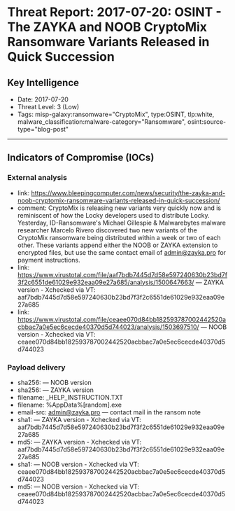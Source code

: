 # Threat Report: 2017-07-20: OSINT - The ZAYKA and NOOB CryptoMix Ransomware Variants Released in Quick Succession


## Key Intelligence
* Date: 2017-07-20
* Threat Level: 3 (Low)
* Tags: misp-galaxy:ransomware="CryptoMix", type:OSINT, tlp:white, malware_classification:malware-category="Ransomware", osint:source-type="blog-post"

---

## Indicators of Compromise (IOCs)
### External analysis
* link: https://www.bleepingcomputer.com/news/security/the-zayka-and-noob-cryptomix-ransomware-variants-released-in-quick-succession/
* comment: CryptoMix is releasing new variants very quickly now and is reminiscent of how the Locky developers used to distribute Locky. Yesterday, ID-Ransomware's Michael Gillespie & Malwarebytes malware researcher Marcelo Rivero discovered two new variants of the CryptoMix ransomware being distributed within a week or two of each other. These variants append either the NOOB or ZAYKA extension to encrypted files, but use the same contact email of admin@zayka.pro for payment instructions.
* link: https://www.virustotal.com/file/aaf7bdb7445d7d58e597240630b23bd7f3f2c6551de61029e932eaa09e27a685/analysis/1500647663/ — ZAYKA version - Xchecked via VT: aaf7bdb7445d7d58e597240630b23bd7f3f2c6551de61029e932eaa09e27a685
* link: https://www.virustotal.com/file/ceaee070d84bb182593787002442520acbbac7a0e5ec6cecde40370d5d744023/analysis/1503697510/ — NOOB version - Xchecked via VT: ceaee070d84bb182593787002442520acbbac7a0e5ec6cecde40370d5d744023

### Payload delivery
* sha256: <sha256> — NOOB version
* sha256: <sha256> — ZAYKA version
* filename: _HELP_INSTRUCTION.TXT
* filename: %AppData%\[random].exe
* email-src: admin@zayka.pro — contact mail in the ransom note
* sha1: <sha1> — ZAYKA version - Xchecked via VT: aaf7bdb7445d7d58e597240630b23bd7f3f2c6551de61029e932eaa09e27a685
* md5: <md5> — ZAYKA version - Xchecked via VT: aaf7bdb7445d7d58e597240630b23bd7f3f2c6551de61029e932eaa09e27a685
* sha1: <sha1> — NOOB version - Xchecked via VT: ceaee070d84bb182593787002442520acbbac7a0e5ec6cecde40370d5d744023
* md5: <md5> — NOOB version - Xchecked via VT: ceaee070d84bb182593787002442520acbbac7a0e5ec6cecde40370d5d744023
